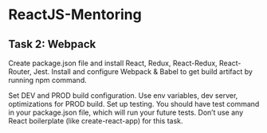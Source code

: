 # ReactJS-Mentoring

<h2>Task 2: Webpack</h2>
<p>Create package.json file and install React, Redux, React-Redux, React-Router, Jest. Install and configure Webpack & 
Babel to get build artifact by running npm command.</p> 
<p>Set DEV and PROD build configuration. Use env variables, dev server, optimizations for PROD build. Set up testing. 
You should have test command in your package.json file, which will run your future tests. Don’t use any React 
boilerplate (like create-react-app) for this task.</p>
